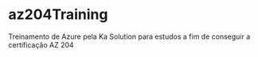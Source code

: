 # az204Training
Treinamento de Azure pela Ka Solution para estudos a fim de conseguir a certificação AZ 204
